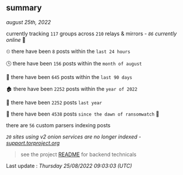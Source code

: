 
## summary
_august 25th, 2022_

currently tracking `117` groups across `210` relays & mirrors - _`86` currently online_ 📡

⏲ there have been `8` posts within the `last 24 hours`

🕓 there have been `156` posts within the `month of august`

📅 there have been `645` posts within the `last 90 days`

🏚 there have been `2252` posts within the `year of 2022`

🚀 there have been `2252` posts `last year`

🦕 there have been `4538` posts `since the dawn of ransomwatch` 🐣

there are `56` custom parsers indexing posts

_`20` sites using v2 onion services are no longer indexed - [support.torproject.org](https://support.torproject.org/onionservices/v2-deprecation/)_

> see the project [README](https://github.com/jmousqueton/ransomwatch#readme) for backend technicals



Last update : _Thursday 25/08/2022 09:03:03 (UTC)_

